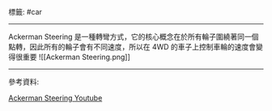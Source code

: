 標籤: #car

---

Ackerman Steering 是一種轉彎方式，它的核心概念在於所有輪子圍繞著同一個點轉，因此所有的輪子會有不同速度，所以在 4WD 的車子上控制車輪的速度會變得很重要
![[Ackerman Steering.png]]

---

參考資料:

[Ackerman Steering Youtube](https://youtu.be/oYMMdjbmQXc)